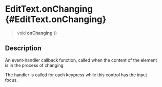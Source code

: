 EditText.onChanging {#EditText.onChanging}
===================

> void **onChanging** ()

Description
-----------

An event-handler callback function, called when the content of the
element is in the process of changing

The handler is called for each keypress while this control has the input
focus.
